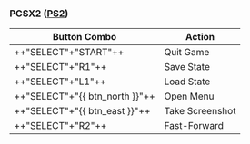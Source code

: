 ### PCSX2 ([PS2](../../../systems/ps2))

| Button Combo | Action |
| -- | -- |
| ++"SELECT"+"START"++ | Quit Game |
| ++"SELECT"+"R1"++ | Save State |
| ++"SELECT"+"L1"++ | Load State |
| ++"SELECT"+"{{ btn_north }}"++ | Open Menu |
| ++"SELECT"+"{{ btn_east }}"++ | Take Screenshot |
| ++"SELECT"+"R2"++ | Fast-Forward |

